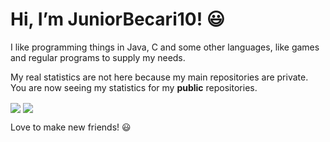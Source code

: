 # Hi, I’m JuniorBecari10! 😃

I like programming things in Java, C and some other languages, like games and regular programs to supply my needs.

My real statistics are not here because my main repositories are private. You are now seeing my statistics for my **public** repositories.

<img align="center" src="https://github-readme-stats.vercel.app/api/?username=JuniorBecari10&show_icons=true&count_private=true&theme=tokyonight">
<img align="center" src="https://github-readme-stats.vercel.app/api/top-langs/?username=JuniorBecari10&langs_count=5&theme=tokyonight&layout=compact">

Love to make new friends! 😃
